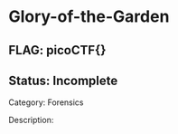 # Glory-of-the-Garden

## FLAG: picoCTF{}

## Status: Incomplete

Category: Forensics

Description:
